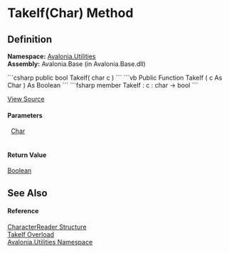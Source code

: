 # TakeIf(Char) Method




## Definition
**Namespace:** <a href="N_Avalonia_Utilities">Avalonia.Utilities</a>  
**Assembly:** Avalonia.Base (in Avalonia.Base.dll)

<Tabs groupId="api-code-preview">
<TabItem value="csharp" label="C#">
```csharp
public bool TakeIf(
	char c
)
```
</TabItem>
<TabItem value="vb" label="VB">
```vb
Public Function TakeIf ( 
	c As Char
) As Boolean
```
</TabItem>
<TabItem value="fsharp" label="F#">
```fsharp
member TakeIf : 
        c : char -> bool 
```
</TabItem>
</Tabs>



<a href="https://github.com/AvaloniaUI/Avalonia/tree/master/src/Avalonia.Base/Utilities/CharacterReader.cs#L38" title="View the source code">View Source</a>



#### Parameters
<dl><dt>  <a href="https://learn.microsoft.com/dotnet/api/system.char" target="_blank" rel="noopener noreferrer">Char</a></dt><dd> </dd></dl>

#### Return Value
<a href="https://learn.microsoft.com/dotnet/api/system.boolean" target="_blank" rel="noopener noreferrer">Boolean</a>

## See Also


#### Reference
<a href="T_Avalonia_Utilities_CharacterReader">CharacterReader Structure</a>  
<a href="Overload_Avalonia_Utilities_CharacterReader_TakeIf">TakeIf Overload</a>  
<a href="N_Avalonia_Utilities">Avalonia.Utilities Namespace</a>  

